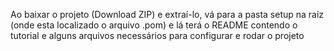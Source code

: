 Ao baixar o projeto (Download ZIP) e extraí-lo,
vá para a pasta setup na raiz (onde esta localizado o arquivo .pom)
e lá terá o README contendo o tutorial e alguns arquivos necessários para configurar
e rodar o projeto
